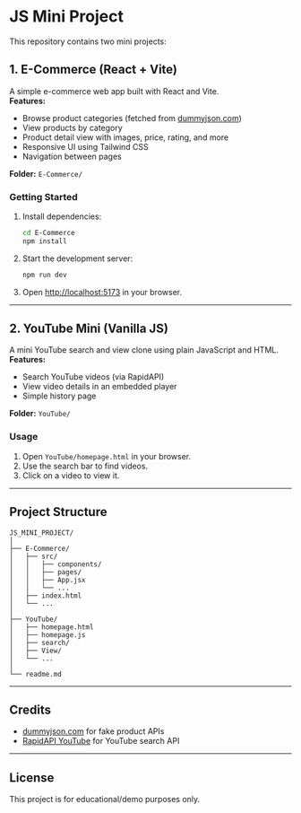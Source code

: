 # JS Mini Project

This repository contains two mini projects:

## 1. E-Commerce (React + Vite)

A simple e-commerce web app built with React and Vite.  
**Features:**
- Browse product categories (fetched from [dummyjson.com](https://dummyjson.com/))
- View products by category
- Product detail view with images, price, rating, and more
- Responsive UI using Tailwind CSS
- Navigation between pages

**Folder:** `E-Commerce/`

### Getting Started

1. Install dependencies:
    ```bash
    cd E-Commerce
    npm install
    ```
2. Start the development server:
    ```bash
    npm run dev
    ```
3. Open [http://localhost:5173](http://localhost:5173) in your browser.

---

## 2. YouTube Mini (Vanilla JS)

A mini YouTube search and view clone using plain JavaScript and HTML.  
**Features:**
- Search YouTube videos (via RapidAPI)
- View video details in an embedded player
- Simple history page

**Folder:** `YouTube/`

### Usage

1. Open `YouTube/homepage.html` in your browser.
2. Use the search bar to find videos.
3. Click on a video to view it.

---

## Project Structure

```
JS_MINI_PROJECT/
│
├── E-Commerce/
│   ├── src/
│   │   ├── components/
│   │   ├── pages/
│   │   ├── App.jsx
│   │   └── ...
│   ├── index.html
│   └── ...
│
├── YouTube/
│   ├── homepage.html
│   ├── homepage.js
│   ├── search/
│   ├── View/
│   └── ...
│
└── readme.md
```

---

## Credits

- [dummyjson.com](https://dummyjson.com/) for fake product APIs
- [RapidAPI YouTube](https://rapidapi.com/) for YouTube search API

---

## License

This project is for educational/demo purposes only.